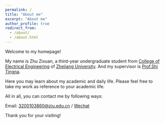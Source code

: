 ```yaml
---
permalink: /
title: "About me"
excerpt: "About me"
author_profile: true
redirect_from: 
  - /about/
  - /about.html
---
```


Welcome to my homepage!

My name is Zhu Zixuan, a third-year undergraduate student from [College of Electrical Engineering](http://ee.zju.edu.cn/) of [Zhejiang University](https://www.zju.edu.cn/).
And my supervisor is [Prof.Shi Tingna](https://person.zju.edu.cn/0018202). 

Here you may learn about my academic and daily life.
Please feel free to take my work as reference to your academic life.

All in all, you can contact me by following ways:

Email: 3200103860@zju.edu.cn / [Wechat](https://ZhuZixuan0809.github.io/images/Wechat_zzx.png)

Thank you for your visiting! 
